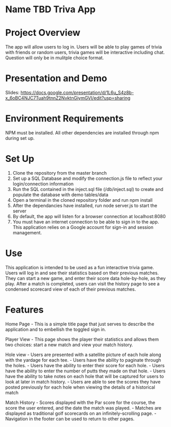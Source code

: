 # Name TBD Triva App

# Project Overview
The app will allow users to log in. Users will be able to play games of trivia with friends or random users, trivia games will be interactive including chat. Question will only be in mulitple choice format.

# Presentation and Demo
Slides: https://docs.google.com/presentation/d/1L6u_S4z8b-x_6oBC4NJC7Tuah9tnnZ2NvktnGiymGVI/edit?usp=sharing

# Environment Requirements
NPM must be installed. All other dependencies are installed through npm during set up.

# Set Up
1. Clone the repository from the master branch
2. Set up a SQL Database and modify the connection.js file to reflect your login/connection information
3. Run the SQL contained in the inject.sql file (/db/inject.sql) to create and populate the database with demo tables/data
4. Open a terminal in the cloned repository folder and run npm install 
5. After the dependancies have installed, run node server.js to start the server
6. By default, the app will listen for a browser connection at localhost:8080
7. You must have an internet connection to be able to sign in to the app. This application relies on a Google account for sign-in and session management. 

# Use
This application is intended to be used as a fun interactive trivia game. Users will log in and see their statistics based on their previous matches. They can start a new game, and enter their score data hole-by-hole, as they play. After a match is completed, users can visit the history page to see a condensed scorecard view of each of their previous matches. 

# Features 
Home Page
    - This is a simple title page that just serves to describe the application and to embellish the toggled sign in.
    
 Player View 
    - This page shows the player their statistics and allows them two choices: start a new match and view your match history. 
    
Hole view
    - Users are presented with a satellite picture of each hole along with the yardage for each tee.
    - Users have the ability to paginate through the holes.
    - Users have the ability to enter their score for each hole.
    - Users have the ability to enter the number of putts they made on that hole.
    - Users have the ability to take notes on each hole that will be captured for users to look at later in match history.
    - Users are able to see the scores they have posted previously for each hole when viewing the details of a historical match
    
Match History
    - Scores displayed with the Par score for the course, the score the user entered, and the date the match was played.
    - Matches are displayed as traditional golf scorecards on an infinitely-scrolling page.
    - Navigation in the footer can be used to return to other pages. 

